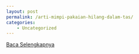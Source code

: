 ```yaml
---
layout: post
permalink: /arti-mimpi-pakaian-hilang-dalam-tas/
categories:
    - Uncategorized
---
```


[Baca Selengkapnya](/02)